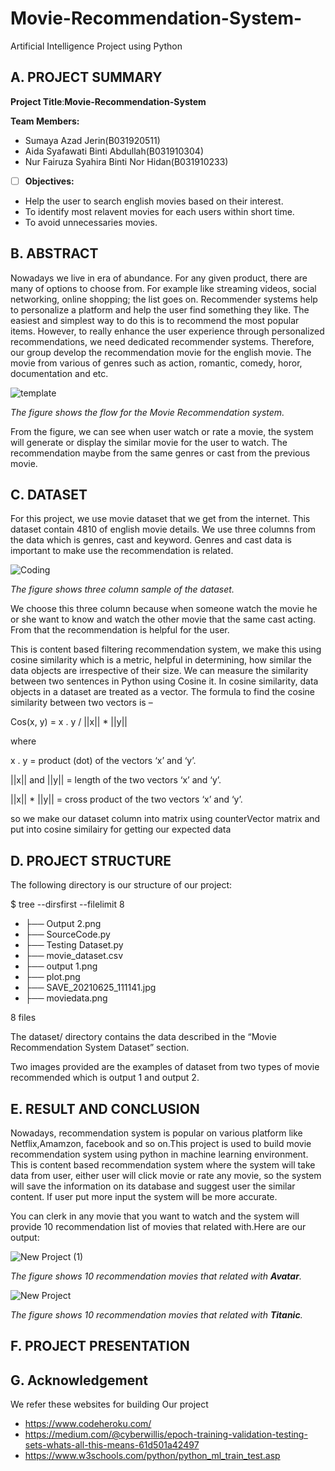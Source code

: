 # Movie-Recommendation-System-
Artificial Intelligence Project using Python
## A. PROJECT SUMMARY

**Project Title**:**Movie-Recommendation-System**

**Team Members:** 
- Sumaya Azad Jerin(B031920511)
- Aida Syafawati Binti Abdullah(B031910304)
- Nur Fairuza Syahira Binti Nor Hidan(B031910233)



- [ ] **Objectives:**
- Help the user to search english movies based on their interest.
- To identify most relavent movies for each users within short time.
- To avoid unnecessaries movies.












##  B. ABSTRACT 

Nowadays we live in era of abundance. For any given product, there are many of options to choose from. For example like streaming videos, social networking, online shopping; the list goes on. Recommender systems help to personalize a platform and help the user find something they like. The easiest and simplest way to do this is to recommend the most popular items. However, to really enhance the user experience through personalized recommendations, we need dedicated recommender systems. Therefore, our group develop the recommendation movie for the english movie. The movie from various of genres such as action, romantic, comedy, horor, documentation and etc.




![template](https://user-images.githubusercontent.com/82071078/123038802-a5784a80-d423-11eb-9da7-26e2d5bcdadc.jpg)

*The figure shows the flow for the Movie Recommendation system.*

From the figure, we can see when user watch or rate a movie, the system will generate or display the similar movie for the user to watch. The recommendation maybe from the same genres or cast from the previous movie.





## C.  DATASET
For this project, we use movie dataset that we get from the internet. This dataset contain 4810 of english movie details. We use three columns from the data which is genres, cast and keyword. Genres and cast data is important to make use the recommendation is related.


![Coding](https://github.com/SumayaAzadJerin/Movie-Recommendation-System-/blob/main/SAVE_20210625_111141.jpg)

*The figure shows three column sample of the dataset.* 


We choose this three column because when someone watch the movie he or she want to know and watch the other movie that the same cast acting. From that the recommendation is helpful for the user.

This is content based filtering recommendation system, we make this using cosine similarity which is a metric, helpful in determining, how similar the data objects are irrespective of their size. We can measure the similarity between two sentences in Python using Cosine it. In cosine similarity, data objects in a dataset are treated as a vector. The formula to find the cosine similarity between two vectors is –


Cos(x, y) = x . y / ||x|| * ||y||

where

x . y = product (dot) of the vectors ‘x’ and ‘y’.


||x|| and ||y|| = length of the two vectors ‘x’ and ‘y’.


||x|| * ||y|| = cross product of the two vectors ‘x’ and ‘y’.


so we make our dataset column into matrix using counterVector matrix and put into cosine similairy for getting our expected data








## D.   PROJECT STRUCTURE

The following directory is our structure of our project:

$ tree --dirsfirst --filelimit 8

- ├── Output 2.png
- ├── SourceCode.py
- ├── Testing Dataset.py
- ├── movie_dataset.csv
- ├── output 1.png
- ├── plot.png
- ├── SAVE_20210625_111141.jpg
- ├── moviedata.png

8 files

The dataset/ directory contains the data described in the “Movie Recommendation System Dataset” section.

Two images provided are the examples of dataset from two types of movie recommended which is output 1 and output 2.







## E.  RESULT AND CONCLUSION



Nowadays, recommendation system is popular on various platform like Netflix,Amamzon, facebook and so on.This project is used to build movie recommendation system using python in machine learning environment. This is content based recommendation system where the system will take data from user, either user will click movie or rate any movie, so the system will save the information on its database and  suggest user the similar content. If user put more input the system will be more accurate.

 You can clerk in any movie that you want to watch and the system will provide 10 recommendation list of movies that related with.Here are our output:





![New Project (1)](https://user-images.githubusercontent.com/82071078/123362928-16df0700-d5a4-11eb-9dd0-d50eb7820762.jpg)

*The figure shows 10 recommendation movies that related with ***Avatar***.* 


![New Project](https://user-images.githubusercontent.com/82071078/123363041-51e13a80-d5a4-11eb-815d-c258206f41d9.jpg)

*The figure shows 10 recommendation movies that related with ***Titanic***.*



## F.   PROJECT PRESENTATION 





##  G. Acknowledgement
We refer these websites for building Our project
- https://www.codeheroku.com/
- https://medium.com/@cyberwillis/epoch-training-validation-testing-sets-whats-all-this-means-61d501a42497
- https://www.w3schools.com/python/python_ml_train_test.asp

